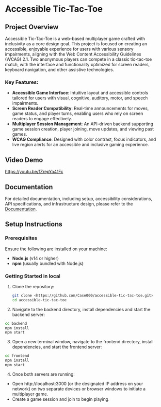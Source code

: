 # Accessible Tic-Tac-Toe

## Project Overview
Accessible Tic-Tac-Toe is a web-based multiplayer game crafted with inclusivity as a core design goal. This project is focused on creating an accessible, enjoyable experience for users with various sensory impairments, aligning with the Web Content Accessibility Guidelines (WCAG) 2.1. Two anonymous players can compete in a classic tic-tac-toe match, with the interface and functionality optimized for screen readers, keyboard navigation, and other assistive technologies.

### Key Features:
- **Accessible Game Interface**: Intuitive layout and accessible controls tailored for users with visual, cognitive, auditory, motor, and speech impairments.
- **Screen Reader Compatibility**: Real-time announcements for moves, game status, and player turns, enabling users who rely on screen readers to engage effectively.
- **Multiplayer Session Management**: An API-driven backend supporting game session creation, player joining, move updates, and viewing past games.
- **WCAG Compliance**: Designed with color contrast, focus indicators, and live region alerts for an accessible and inclusive gaming experience.

## Video Demo
https://youtu.be/fZrepYa41Fc

## Documentation
For detailed documentation, including setup, accessibility considerations, API specifications, and infrastructure design, please refer to the [Documentation](./DOCUMENTATION.md).

## Setup Instructions

### Prerequisites
Ensure the following are installed on your machine:
- **Node.js** (v14 or higher)
- **npm** (usually bundled with Node.js)

### Getting Started in local
1. Clone the repository:
   ```bash
   git clone <https://github.com/Case000/accessible-tic-tac-toe.git>
   cd accessible-tic-tac-toe
   ```
2. Navigate to the backend directory, install dependencies and start the backend server:
```bash
cd backend
npm install
npm start
```
3. Open a new terminal window, navigate to the frontend directory, install dependencies, and start the frontend server:
```bash
cd frontend
npm install
npm start
```
4. Once both servers are running:
- Open http://localhost:3000 (or the designated IP address on your network) on two separate devices or browser windows to initiate a multiplayer game.
- Create a game session and join to begin playing.